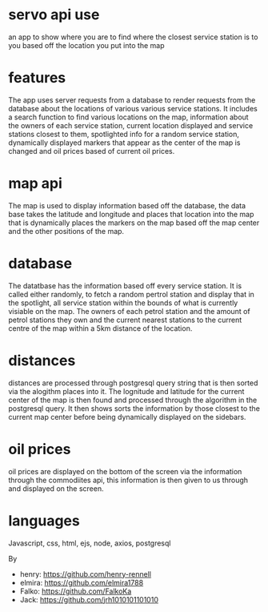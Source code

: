 # servo api use

an app to show where you are to find where the closest service station is to you based off the location you put into the map

# features 
The app uses server requests from a database to render requests from the database about the locations of various various service stations. It includes a search function to find various locations on the map, information about the owners of each service station, current location displayed and service stations closest to them, spotlighted info for a random service station, dynamically displayed markers that appear as the center of the map is changed and oil prices based of current oil prices.

# map api 
The map is used to display information based off the database, the data base takes the latitude and longitude and places that location into the map that is dynamically places the markers on the map based off the map center and the other positions of the map.

# database 
The datatbase has the information based off every service station. It is called either randomly, to fetch a random pertrol station and display that in the spotlight, all service station within the bounds of what is currently visiable on the map. The owners of each petrol station and the amount of petrol stations they own and the current nearest stations to the current centre of the map within a 5km distance of the location.

# distances
distances are processed through postgresql query string that is then sorted via the alogithm places into it. The lognitude and latitude for the current center of the map is then found and processed through the algorithm in the postgresql query. It then shows sorts the information by those closest to the current map center before being dynamically displayed on the sidebars.

# oil prices
oil prices are displayed on the bottom of the screen via the information through the commodiites api, this information is then given to us through and displayed on the screen.

# languages
Javascript, css, html, ejs, node, axios, postgresql

By
- henry: https://github.com/henry-rennell
- elmira: https://github.com/elmira1788
- Falko: https://github.com/FalkoKa 
- Jack: https://github.com/jrh1010101101010 

